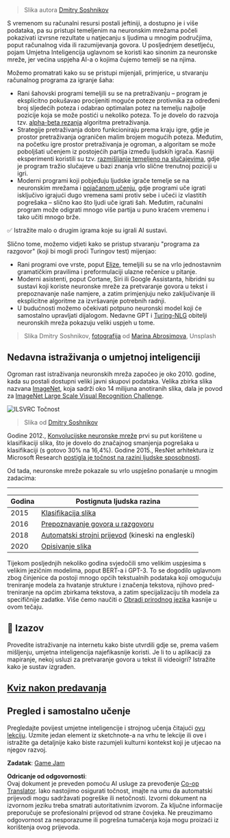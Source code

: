 <!--
CO_OP_TRANSLATOR_METADATA:
{
  "original_hash": "5d1cbc67a9690adb5b33adf297794087",
  "translation_date": "2025-08-25T22:22:43+00:00",
  "source_file": "lessons/1-Intro/README.md",
  "language_code": "hr"
}
-->
> Slika autora [Dmitry Soshnikov](http://soshnikov.com)

S vremenom su računalni resursi postali jeftiniji, a dostupno je i više podataka, pa su pristupi temeljenim na neuronskim mrežama počeli pokazivati izvrsne rezultate u natjecanju s ljudima u mnogim područjima, poput računalnog vida ili razumijevanja govora. U posljednjem desetljeću, pojam Umjetna Inteligencija uglavnom se koristi kao sinonim za neuronske mreže, jer većina uspjeha AI-a o kojima čujemo temelji se na njima.

Možemo promatrati kako su se pristupi mijenjali, primjerice, u stvaranju računalnog programa za igranje šaha:

* Rani šahovski programi temeljili su se na pretraživanju – program je eksplicitno pokušavao procijeniti moguće poteze protivnika za određeni broj sljedećih poteza i odabrao optimalan potez na temelju najbolje pozicije koja se može postići u nekoliko poteza. To je dovelo do razvoja tzv. [alpha-beta rezanja](https://en.wikipedia.org/wiki/Alpha%E2%80%93beta_pruning) algoritma pretraživanja.
* Strategije pretraživanja dobro funkcioniraju prema kraju igre, gdje je prostor pretraživanja ograničen malim brojem mogućih poteza. Međutim, na početku igre prostor pretraživanja je ogroman, a algoritam se može poboljšati učenjem iz postojećih partija između ljudskih igrača. Kasniji eksperimenti koristili su tzv. [razmišljanje temeljeno na slučajevima](https://en.wikipedia.org/wiki/Case-based_reasoning), gdje je program tražio slučajeve u bazi znanja vrlo slične trenutnoj poziciji u igri.
* Moderni programi koji pobjeđuju ljudske igrače temelje se na neuronskim mrežama i [pojačanom učenju](https://en.wikipedia.org/wiki/Reinforcement_learning), gdje programi uče igrati isključivo igrajući dugo vremena sami protiv sebe i učeći iz vlastitih pogrešaka – slično kao što ljudi uče igrati šah. Međutim, računalni program može odigrati mnogo više partija u puno kraćem vremenu i tako učiti mnogo brže.

✅ Istražite malo o drugim igrama koje su igrali AI sustavi.

Slično tome, možemo vidjeti kako se pristup stvaranju "programa za razgovor" (koji bi mogli proći Turingov test) mijenjao:

* Rani programi ove vrste, poput [Elize](https://en.wikipedia.org/wiki/ELIZA), temeljili su se na vrlo jednostavnim gramatičkim pravilima i preformulaciji ulazne rečenice u pitanje.
* Moderni asistenti, poput Cortane, Siri ili Google Assistanta, hibridni su sustavi koji koriste neuronske mreže za pretvaranje govora u tekst i prepoznavanje naše namjere, a zatim primjenjuju neko zaključivanje ili eksplicitne algoritme za izvršavanje potrebnih radnji.
* U budućnosti možemo očekivati potpuno neuronski model koji će samostalno upravljati dijalogom. Nedavne GPT i [Turing-NLG](https://turing.microsoft.com/) obitelji neuronskih mreža pokazuju veliki uspjeh u tome.

> Slika Dmitry Soshnikov, [fotografija](https://unsplash.com/photos/r8LmVbUKgns) od [Marina Abrosimova](https://unsplash.com/@abrosimova_marina_foto), Unsplash

## Nedavna istraživanja o umjetnoj inteligenciji

Ogroman rast istraživanja neuronskih mreža započeo je oko 2010. godine, kada su postali dostupni veliki javni skupovi podataka. Velika zbirka slika nazvana [ImageNet](https://en.wikipedia.org/wiki/ImageNet), koja sadrži oko 14 milijuna anotiranih slika, dala je povod za [ImageNet Large Scale Visual Recognition Challenge](https://image-net.org/challenges/LSVRC/).

![ILSVRC Točnost](../../../../lessons/1-Intro/images/ilsvrc.gif)

> Slika od [Dmitry Soshnikov](http://soshnikov.com)

Godine 2012., [Konvolucijske neuronske mreže](../4-ComputerVision/07-ConvNets/README.md) prvi su put korištene u klasifikaciji slika, što je dovelo do značajnog smanjenja pogrešaka u klasifikaciji (s gotovo 30% na 16,4%). Godine 2015., ResNet arhitektura iz Microsoft Research [postigla je točnost na razini ljudske sposobnosti](https://doi.org/10.1109/ICCV.2015.123).

Od tada, neuronske mreže pokazale su vrlo uspješno ponašanje u mnogim zadacima:

---

Godina | Postignuta ljudska razina
-----|--------
2015 | [Klasifikacija slika](https://doi.org/10.1109/ICCV.2015.123)
2016 | [Prepoznavanje govora u razgovoru](https://arxiv.org/abs/1610.05256)
2018 | [Automatski strojni prijevod](https://arxiv.org/abs/1803.05567) (kineski na engleski)
2020 | [Opisivanje slika](https://arxiv.org/abs/2009.13682)

Tijekom posljednjih nekoliko godina svjedočili smo velikim uspjesima s velikim jezičnim modelima, poput BERT-a i GPT-3. To se dogodilo uglavnom zbog činjenice da postoji mnogo općih tekstualnih podataka koji omogućuju treniranje modela za hvatanje strukture i značenja tekstova, njihovo pred-treniranje na općim zbirkama tekstova, a zatim specijalizaciju tih modela za specifičnije zadatke. Više ćemo naučiti o [Obradi prirodnog jezika](../5-NLP/README.md) kasnije u ovom tečaju.

## 🚀 Izazov

Provedite istraživanje na internetu kako biste utvrdili gdje se, prema vašem mišljenju, umjetna inteligencija najefikasnije koristi. Je li to u aplikaciji za mapiranje, nekoj usluzi za pretvaranje govora u tekst ili videoigri? Istražite kako je sustav izgrađen.

## [Kviz nakon predavanja](https://red-field-0a6ddfd03.1.azurestaticapps.net/quiz/201)

## Pregled i samostalno učenje

Pregledajte povijest umjetne inteligencije i strojnog učenja čitajući [ovu lekciju](https://github.com/microsoft/ML-For-Beginners/tree/main/1-Introduction/2-history-of-ML). Uzmite jedan element iz sketchnote-a na vrhu te lekcije ili ove i istražite ga detaljnije kako biste razumjeli kulturni kontekst koji je utjecao na njegov razvoj.

**Zadatak**: [Game Jam](assignment.md)

**Odricanje od odgovornosti**:  
Ovaj dokument je preveden pomoću AI usluge za prevođenje [Co-op Translator](https://github.com/Azure/co-op-translator). Iako nastojimo osigurati točnost, imajte na umu da automatski prijevodi mogu sadržavati pogreške ili netočnosti. Izvorni dokument na izvornom jeziku treba smatrati autoritativnim izvorom. Za ključne informacije preporučuje se profesionalni prijevod od strane čovjeka. Ne preuzimamo odgovornost za nesporazume ili pogrešna tumačenja koja mogu proizaći iz korištenja ovog prijevoda.